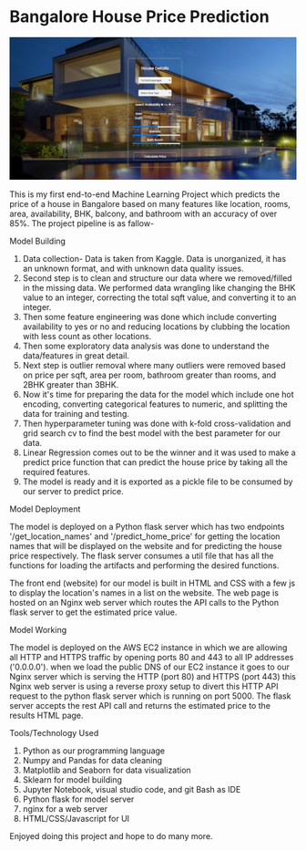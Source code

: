 
# Bangalore House Price Prediction

![image](BHP.png)


This is my first end-to-end Machine Learning Project which predicts the price of a house in Bangalore based on many features like location, rooms, area, availability, BHK, balcony, and bathroom with an accuracy of over 85%. The project pipeline is as fallow-

Model Building

1. Data collection- Data is taken from Kaggle. Data is unorganized, it has an unknown format, and with unknown data quality issues.
2. Second step is to clean and structure our data where we removed/filled in the missing data. We performed data wrangling like changing the BHK value to an integer, correcting the total sqft value, and converting it to an integer. 
3. Then some feature engineering was done which include converting availability to yes or no and reducing locations by clubbing the location with less count as other locations.
4. Then some exploratory data analysis was done to understand the data/features in great detail.
5. Next step is outlier removal where many outliers were removed based on price per sqft, area per room, bathroom greater than rooms, and 2BHK greater than 3BHK. 
6. Now it's time for preparing the data for the model which include one hot encoding, converting categorical features to numeric, and splitting the data for training and testing.
7. Then hyperparameter tuning was done with k-fold cross-validation and grid search cv to find the best model with the best parameter for our data. 
8. Linear Regression comes out to be the winner and it was used to make a predict price function that can predict the house price by taking all the required features.
9. The model is ready and it is exported as a pickle file to be consumed by our server to predict price.

Model Deployment

The model is deployed on a Python flask server which has two endpoints '/get_location_names' and '/predict_home_price' for getting the location names that will be displayed on the website and for predicting the house price respectively. The flask server consumes a util file that has all the functions for loading the artifacts and performing the desired functions. 

The front end (website) for our model is built in HTML and CSS with a few js to display the location's names in a list on the website. The web page is hosted on an Nginx web server which routes the API calls to the Python flask server to get the estimated price value.

Model Working

The model is deployed on the AWS EC2 instance in which we are allowing all HTTP and HTTPS traffic by opening ports 80 and 443 to all IP addresses ('0.0.0.0'). when we load the public DNS of our EC2 instance it goes to our Nginx server which is serving the HTTP (port 80) and HTTPS (port 443) this Nginx web server is using a reverse proxy setup to divert this HTTP API request to the python flask server which is running on port 5000. The flask server accepts the rest API call and returns the estimated price to the results HTML page.

Tools/Technology Used

1. Python as our programming language 
2. Numpy and Pandas for data cleaning
3. Matplotlib and Seaborn for data visualization
4. Sklearn for model building
5. Jupyter Notebook, visual studio code, and git Bash as IDE
6. Python flask for model server
7. nginx for a web server
8. HTML/CSS/Javascript for UI

Enjoyed doing this project and hope to do many more. 

